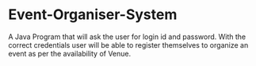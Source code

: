 # Event-Organiser-System
A Java Program that will ask the user for login id and password. With the correct credentials user will be able to register themselves to organize an event as per the availability of Venue.
